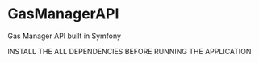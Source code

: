 # GasManagerAPI
Gas Manager API built in Symfony 

INSTALL THE ALL DEPENDENCIES BEFORE RUNNING THE APPLICATION
